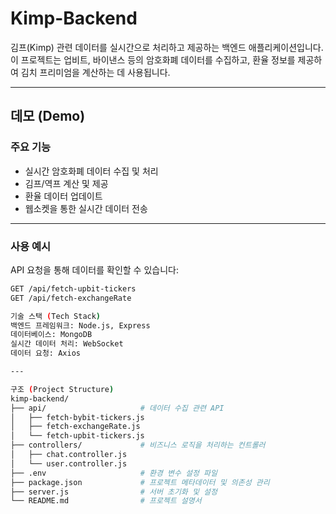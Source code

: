 # Kimp-Backend

김프(Kimp) 관련 데이터를 실시간으로 처리하고 제공하는 백엔드 애플리케이션입니다.  
이 프로젝트는 업비트, 바이낸스 등의 암호화폐 데이터를 수집하고, 환율 정보를 제공하여 김치 프리미엄을 계산하는 데 사용됩니다.

---

## 데모 (Demo)

### 주요 기능
- 실시간 암호화폐 데이터 수집 및 처리
- 김프/역프 계산 및 제공
- 환율 데이터 업데이트
- 웹소켓을 통한 실시간 데이터 전송

---

### 사용 예시
API 요청을 통해 데이터를 확인할 수 있습니다:
```bash
GET /api/fetch-upbit-tickers
GET /api/fetch-exchangeRate

기술 스택 (Tech Stack)
백엔드 프레임워크: Node.js, Express
데이터베이스: MongoDB
실시간 데이터 처리: WebSocket
데이터 요청: Axios

---

구조 (Project Structure)
kimp-backend/
├── api/                     # 데이터 수집 관련 API
│   ├── fetch-bybit-tickers.js
│   ├── fetch-exchangeRate.js
│   └── fetch-upbit-tickers.js
├── controllers/             # 비즈니스 로직을 처리하는 컨트롤러
│   ├── chat.controller.js
│   └── user.controller.js
├── .env                     # 환경 변수 설정 파일
├── package.json             # 프로젝트 메타데이터 및 의존성 관리
├── server.js                # 서버 초기화 및 설정
└── README.md                # 프로젝트 설명서
